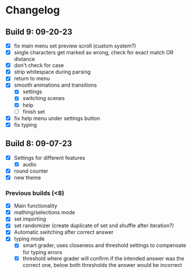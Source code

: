 # Changelog

## Build 9: 09-20-23
- [x] fix main menu set preview scroll (custom system?)
- [x] single characters get marked as wrong, check for exact match OR distance
- [x] don't check for case 
- [x] strip whitespace during parsing 
- [x] return to menu
- [x] smooth animations and transitions
	- [x] settings
	- [x] switching scenes
	- [x] help
	- [ ] finish set
- [x] fix help menu under settings button
- [x] fix typing

## Build 8: 09-07-23
- [x] Settings for different features
   - [x] audio
- [x] round counter
- [x] new theme

### Previous builds (<8)
- [x] Main functionality
- [x] mathing/selections mode
- [x] set importing
- [x] set randomizer (create duplicate of set snd shuffle after iteration?)
- [x] Automatic switching after correct answer
- [x] typing mode
  - [x] smart grader, uses closeness and threshold settings to compensate for typing errors
  - [x] threshold where grader will confirm if the intended answer was the correct one, below both thresholds the answer would be incorrect
